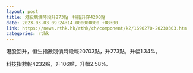 ```yaml
---
layout: post
title: 港股競價時段升273點　科指升穿4200點
date: 2023-03-03 09:24:14.000000000 +08:00
link: https://news.rthk.hk/rthk/ch/component/k2/1690270-20230303.htm
categories: rthk
---
```


港股回升，恒生指數競價時段報20703點，升273點，升幅1.34%。

科技指數報4232點，升106點，升幅2.58%。
